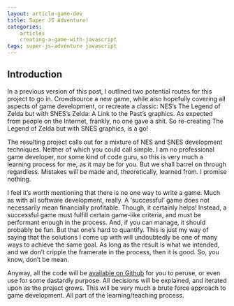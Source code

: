 ```yaml
---
layout: article-game-dev
title: Super JS Adventure!
categories:
    articles
    creating-a-game-with-javascript
tags: super-js-adventure javascript
---
```


## Introduction

In a previous version of this post, I outlined two potential routes for this project to go in. Crowdsource a new game, while also hopefully covering all aspects of game development, or recreate a classic: NES’s The Legend of Zelda but with SNES’s Zelda: A Link to the Past’s graphics. As expected from people on the Internet, frankly, no one gave a shit. So re-creating The Legend of Zelda but with SNES graphics, is a go!

The resulting project calls out for a mixture of NES and SNES development techniques. Neither of which you could call simple. I am no professional game developer, nor some kind of code guru, so this is very much a learning process for me, as it may be for you. But we shall barrel on through regardless. Mistakes will be made and, theoretically, learned from. I promise nothing.

I feel it’s worth mentioning that there is no one way to write a game. Much as with all software development, really. A ‘successful’ game does not necessarily mean financially profitable. Though, it certainly helps! Instead, a successful game must fulfill certain game-like criteria, and must be performant enough in the process. And, if you can manage, it should probably be fun. But that one’s hard to quantify. This is just my way of saying that the solutions I come up with will undoubtedly be one of many ways to achieve the same goal. As long as the result is what we intended, and we don’t cripple the framerate in the process, then it is good. So, you know, don’t be mean.

Anyway, all the code will be [available on Github](http://github.com/gablaxian/super-js-adventure) for you to peruse, or even use for some dastardly purpose. All decisions will be explained, and iterated upon as the project grows. This will be very much a brute force approach to game development. All part of the learning/teaching process.
